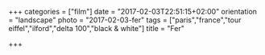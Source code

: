+++
categories = ["film"]
date = "2017-02-03T22:51:15+02:00"
orientation = "landscape"
photo = "2017-02-03-fer"
tags = ["paris","france","tour eiffel","ilford","delta 100","black & white"]
title = "Fer"

+++
